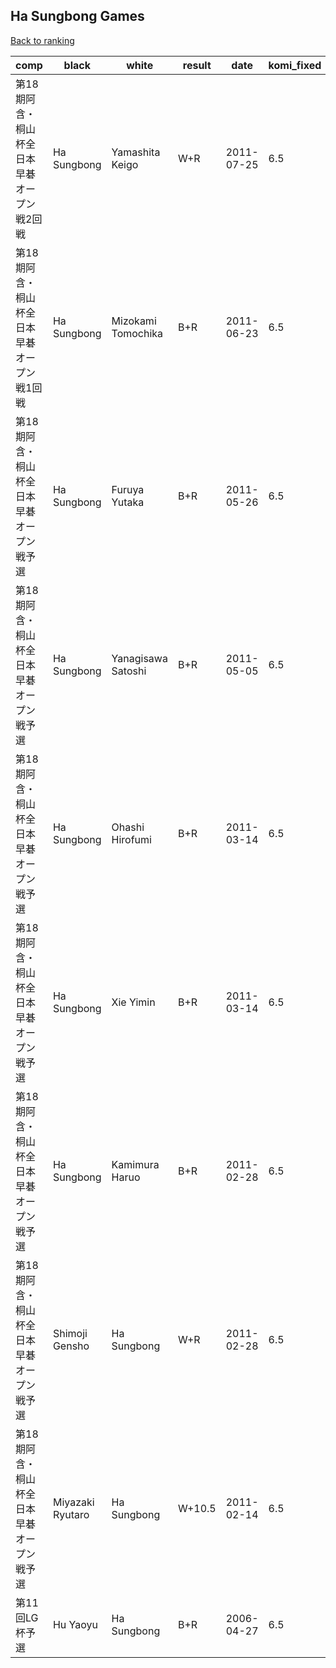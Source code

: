 ## Ha Sungbong Games

[Back to ranking](index.md)




| **comp** | **black** | **white** | **result** | **date** | **komi_fixed** | **kifu** | 
| --- | --- | --- | --- | --- | --- | --- |
| 第18期阿含・桐山杯全日本早碁オープン戦2回戦 | Ha Sungbong | Yamashita Keigo | W+R | 2011-07-25 | 6.5 | [Kifu](https://kifudepot.net/kifucontents.php?id=a1RaWqwJCPfMPmQFTNrsBg%3D%3D) | 
| 第18期阿含・桐山杯全日本早碁オープン戦1回戦 | Ha Sungbong | Mizokami Tomochika | B+R | 2011-06-23 | 6.5 | [Kifu](https://kifudepot.net/kifucontents.php?id=eJDMmVhreDWQwmGqZLYggA%3D%3D) | 
| 第18期阿含・桐山杯全日本早碁オープン戦予選 | Ha Sungbong | Furuya Yutaka | B+R | 2011-05-26 | 6.5 | [Kifu](https://kifudepot.net/kifucontents.php?id=coPeLs7ZI0NU9%2B%2FrAXFb8w%3D%3D) | 
| 第18期阿含・桐山杯全日本早碁オープン戦予選 | Ha Sungbong | Yanagisawa Satoshi | B+R | 2011-05-05 | 6.5 | [Kifu](https://kifudepot.net/kifucontents.php?id=rl3T7pR2NVOkJzeKT5m5mA%3D%3D) | 
| 第18期阿含・桐山杯全日本早碁オープン戦予選 | Ha Sungbong | Ohashi Hirofumi | B+R | 2011-03-14 | 6.5 | [Kifu](https://kifudepot.net/kifucontents.php?id=6g7dWa9jEAIpNpLYL%2FtxZQ%3D%3D) | 
| 第18期阿含・桐山杯全日本早碁オープン戦予選 | Ha Sungbong | Xie Yimin | B+R | 2011-03-14 | 6.5 | [Kifu](https://kifudepot.net/kifucontents.php?id=X8%2FFcH0AUbPaFflf2tI1gQ%3D%3D) | 
| 第18期阿含・桐山杯全日本早碁オープン戦予選 | Ha Sungbong | Kamimura Haruo | B+R | 2011-02-28 | 6.5 | [Kifu](https://kifudepot.net/kifucontents.php?id=EG%2BgvCgY8onMCHyph2gEvQ%3D%3D) | 
| 第18期阿含・桐山杯全日本早碁オープン戦予選 | Shimoji Gensho | Ha Sungbong | W+R | 2011-02-28 | 6.5 | [Kifu](https://kifudepot.net/kifucontents.php?id=3YelcfE9oVS%2F4tBRBl7dog%3D%3D) | 
| 第18期阿含・桐山杯全日本早碁オープン戦予選 | Miyazaki Ryutaro | Ha Sungbong | W+10.5 | 2011-02-14 | 6.5 | [Kifu](https://kifudepot.net/kifucontents.php?id=9zCTmp3gHjxfq%2BZXOeEKaA%3D%3D) | 
| 第11回LG杯予選 | Hu Yaoyu | Ha Sungbong | B+R | 2006-04-27 | 6.5 | [Kifu](https://kifudepot.net/kifucontents.php?id=BWoCKx8XO1H0gSckZopwUQ%3D%3D) |




